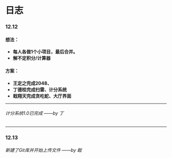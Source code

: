 # 日志

### 12.12

#### 想法：

- **每人各做1个小项目，最后合并。**
- **解不定积分/计算器**

#### 方案：

- **王定之完成2048、**
- **丁德桂完成扫雷、计分系统**
- **戢翔天完成贪吃蛇、大厅界面**

----

###### 计分系统1.0已完成 ——by 丁

---

### 12.13

###### 新建了Git库并开始上传文件 ——by 戢





